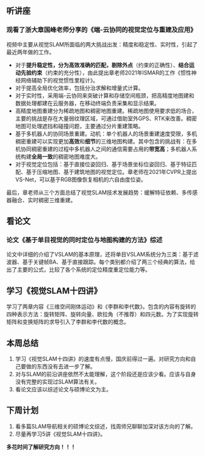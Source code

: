 ## 听讲座
### 观看了浙大章国峰老师分享的《端-云协同的视觉定位与重建及应用》
视频中主要从视觉SLAM所面临的两大挑战出发：精度和稳定性、实时性，引起了最近两年做的工作。

- 对于**提升稳定性，分为高效准确的匹配，剔除外点**（约束的正确性）、**结合运动先验约束**（约束的充分性），由此提出章老师2021年ISMAR的工作《惯性神经网络辅助下的视觉惯性里程计》。
- 对于提高全局优化效率，包括分治求解和增量式计算。
- 对于实时性，采用端-云协同来突破计算和存储空间瓶颈，把高精度地图建和数据处理都建在云服务器，在移动终端负责采集和显示结果。
- 高精度地图重建分为稀疏地图和稠密地图重建。稀疏地图使用要求低的场合，主要的挑战是存在大量弱纹理区域，可通过借助室外GPS、RTK来改善。稠密地图可处理遮挡和碰撞问题，主要通过分片重建策略。
- 基于多机器人的协同场景重建。动机：单个机器人的场景重建速度受限，多机稠密重建可以实现更加**高效**和**细节**的三维地图构建。其中包含的挑战有：在多机协同稠密重建的过程中多机器人之间的通信需要占用的**带宽高**；多机器人系统构建**全局一致**的稠密地图难度大。
- 对于视觉定位包括：基于直接位姿回归、基于场景坐标位姿回归、基于特征匹配、基于压缩地图、基于建筑地图的视觉定位。章老师在2021年CVPR上提出VS-Net，可以基于RGB图像恢复相机的六自由度位姿。

最后，章老师从三个方面总结了视觉SLAM技术发展趋势：缓解特征依赖、多传感器融合、实时稠密三维重建。
## 看论文
### 论文《基于单目视觉的同时定位与地图构建的方法》综述
论文中详细的介绍了VSLAM的基本原理，还将单目VSLAM系统分为三类：基于滤波器、基于关键帧BA、基于直接跟踪。每个类别都介绍了两三个经典的算法，给出了主要的公式，比较了各个系统的定位精度重定位能力等。

## 学习《视觉SLAM十四讲》
学习了两章内容《三维空间刚体运动》和《李群和李代数》。包含的内容有旋转的四种表示方法：旋转矩阵、旋转向量、欧拉角（不推荐）和四元数。为了实现旋转矩阵和变换矩阵的求导引入了李群和李代数的概念。
## 本周总结

 1. 学习《视觉SLAM十四讲》的速度有点慢，国庆前得过一遍。对研究方向和自己要做的东西没有去进一步了解。
 2. 对与SLAM的前沿讲座依然不太能理解，这个阶段还是应该少看。应该与自身没有完整的实现过SLAM算法有关。
 3. 看论文应该以综述论文与硕博论文为主。

## 下周计划

 1. 看多篇SLAM导航相关的硕博论文综述，找周师兄聊聊加深对该方向的了解。
 2. 尽量再学习5讲《视觉SLAM十四讲》。

**多花时间了解研究方向！！！**

